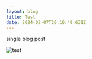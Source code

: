```yaml
---
layout: blog
title: Test
date: 2024-02-07T20:10:49.631Z
---
```

single blog post

![test](/images/uploads/feature-blue-banner.png "test")
